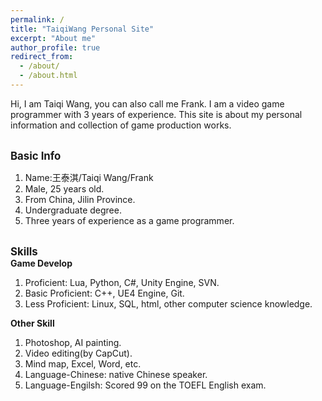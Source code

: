 ```yaml
---
permalink: /
title: "TaiqiWang Personal Site"
excerpt: "About me"
author_profile: true
redirect_from: 
  - /about/
  - /about.html
---
```


Hi, I am Taiqi Wang, you can also call me Frank. I am a video game programmer with 3 years of experience.
This site is about my personal information and collection of game production works.

<!-- 基础介绍 -->
<br/><span style="font-weight: bold; font-size: 1.2em;">Basic Info</span><br/>
1. Name:王泰淇/Taiqi Wang/Frank
2. Male, 25 years old.
3. From China, Jilin Province.
4. Undergraduate degree.
5. Three years of experience as a game programmer.

<!-- 技能 -->
<br/><span style="font-weight: bold; font-size: 1.2em;">Skills</span><br/>
**Game Develop**
1. Proficient: Lua, Python, C#, Unity Engine, SVN.
2. Basic Proficient: C++, UE4 Engine, Git.
3. Less Proficient: Linux, SQL, html, other computer science knowledge.

**Other Skill**
1. Photoshop, AI painting.
2. Video editing(by CapCut).
3. Mind map, Excel, Word, etc.
4. Language-Chinese: native Chinese speaker.
5. Language-Engilsh: Scored 99 on the TOEFL English exam.
